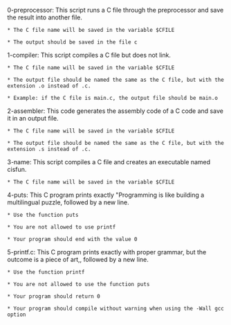 0-preprocessor: This script runs a C file through the preprocessor and save the result into another file.

	* The C file name will be saved in the variable $CFILE
	
	* The output should be saved in the file c

1-compiler: This script compiles a C file but does not link.

	* The C file name will be saved in the variable $CFILE

	* The output file should be named the same as the C file, but with the extension .o instead of .c.

	* Example: if the C file is main.c, the output file should be main.o

2-assembler: This code generates the assembly code of a C code and save it in an output file.

	* The C file name will be saved in the variable $CFILE

	* The output file should be named the same as the C file, but with the extension .s instead of .c.

3-name: This script compiles a C file and creates an executable named cisfun.

	* The C file name will be saved in the variable $CFILE

4-puts: This C program prints exactly "Programming is like building a multilingual puzzle, followed by a new line.

	* Use the function puts

	* You are not allowed to use printf

	* Your program should end with the value 0

5-printf.c: This C program prints exactly with proper grammar, but the outcome is a piece of art,, followed by a new line.

	* Use the function printf

	* You are not allowed to use the function puts

	* Your program should return 0
	
	* Your program should compile without warning when using the -Wall gcc option
